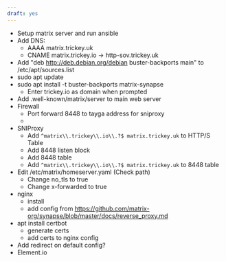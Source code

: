 ```yaml
---
draft: yes
---
```


- Setup matrix server and run ansible
- Add DNS:
    - AAAA matrix.trickey.uk
    - CNAME matrix.trickey.io -> http-sov.trickey.uk
- Add "deb http://deb.debian.org/debian buster-backports main" to /etc/apt/sources.list
- sudo apt update
- sudo apt install -t buster-backports matrix-synapse 
    - Enter trickey.io as domain when prompted
- Add .well-known/matrix/server to main web server
- Firewall
    - Port forward 8448 to tayga address for sniproxy
    - 
- SNIProxy
    - Add `^matrix\\.trickey\\.io\\.?$ matrix.trickey.uk` to HTTP/S Table
    - Add 8448 listen block
    - Add 8448 table
    - Add `^matrix\\.trickey\\.io\\.?$ matrix.trickey.uk` to 8448 table
- Edit /etc/matrix/homeserver.yaml (Check path)
  - Change no_tls to true
  - Change x-forwarded to true
- nginx
  - install
  - add config from https://github.com/matrix-org/synapse/blob/master/docs/reverse_proxy.md
- apt install certbot
  - generate certs
  - add certs to nginx config
- Add redirect on default config?
- Element.io